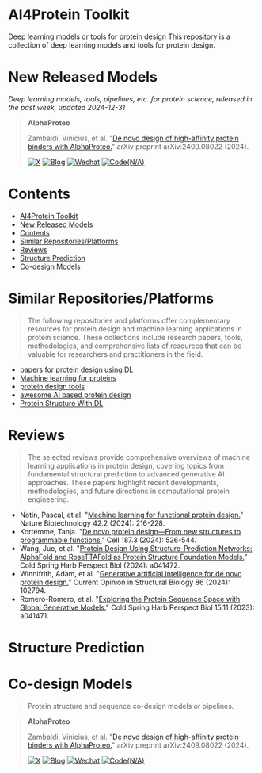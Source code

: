 # AI4Protein Toolkit
Deep learning models or tools for protein design
This repository is a collection of deep learning models and tools for protein design.

# New Released Models
*Deep learning models, tools, pipelines, etc. for protein science, released in the past week, updated 2024-12-31*

> **AlphaProteo**
> 
> Zambaldi, Vinicius, et al. "[De novo design of high-affinity protein binders with AlphaProteo.](https://arxiv.org/abs/2409.08022)" arXiv preprint arXiv:2409.08022 (2024).
> 
> [![X](https://img.shields.io/badge/post-black?logo=X)](https://x.com/GoogleDeepMind/status/1831710991475777823)
> [![Blog](https://img.shields.io/badge/Blog-tv_green)](https://deepmind.google/discover/blog/alphaproteo-generates-novel-proteins-for-biology-and-health-research/)
> [![Wechat](https://img.shields.io/badge/Wechat-gray?logo=wechat)](https://mp.weixin.qq.com/s/2E6ZqURgR7f6loGW-gv1eA)
> [![Code(N/A)](https://img.shields.io/badge/Code(N%2FA)-salmon)]()


# Contents
- [AI4Protein Toolkit](#ai4protein-toolkit)
- [New Released Models](#new-released-models)
- [Contents](#contents)
- [Similar Repositories/Platforms](#similar-repositoriesplatforms)
- [Reviews](#reviews)
- [Structure Prediction](#structure-prediction)
- [Co-design Models](#co-design-models)


# Similar Repositories/Platforms
> The following repositories and platforms offer complementary resources for protein design and machine learning applications in protein science. These collections include research papers, tools, methodologies, and comprehensive lists of resources that can be valuable for researchers and practitioners in the field.
- [papers for protein design using DL](https://github.com/Peldom/papers_for_protein_design_using_DL?tab=readme-ov-file)
- [Machine learning for proteins](https://github.com/yangkky/Machine-learning-for-proteins)
- [protein design tools](https://github.com/hefeda/design_tools/blob/main/README.md)
- [awesome AI based protein design](https://github.com/opendilab/awesome-AI-based-protein-design)
- [Protein Structure With DL](https://github.com/Yang-J-LIN/ProteinStructureWithDL)


# Reviews
> The selected reviews provide comprehensive overviews of machine learning applications in protein design, covering topics from fundamental structural prediction to advanced generative AI approaches. These papers highlight recent developments, methodologies, and future directions in computational protein engineering.

- Notin, Pascal, et al. "[Machine learning for functional protein design.](https://www.nature.com/articles/s41587-024-02127-0)" Nature Biotechnology 42.2 (2024): 216-228.
- Kortemme, Tanja. "[De novo protein design—From new structures to programmable functions.](https://www.sciencedirect.com/science/article/pii/S0092867423014022)" Cell 187.3 (2024): 526-544.
- Wang, Jue, et al. "[Protein Design Using Structure-Prediction Networks: AlphaFold and RoseTTAFold as Protein Structure Foundation Models.](https://cshperspectives.cshlp.org/content/16/7/a041472.long)" Cold Spring Harb Perspect Biol (2024): a041472.
- Winnifrith, Adam, et al. "[Generative artificial intelligence for de novo protein design.](https://www.sciencedirect.com/science/article/pii/S0959440X24000216)" Current Opinion in Structural Biology 86 (2024): 102794.
- Romero-Romero, et al. "[Exploring the Protein Sequence Space with Global Generative Models.](https://cshperspectives.cshlp.org/content/15/11/a041471.long)" Cold Spring Harb Perspect Biol 15.11 (2023): a041471.

# Structure Prediction


# Co-design Models
> Protein structure and sequence co-design models or pipelines.

> **AlphaProteo**
> 
> Zambaldi, Vinicius, et al. "[De novo design of high-affinity protein binders with AlphaProteo.](https://arxiv.org/abs/2409.08022)" arXiv preprint arXiv:2409.08022 (2024).
> 
> [![X](https://img.shields.io/badge/post-black?logo=X)](https://x.com/GoogleDeepMind/status/1831710991475777823)
> [![Blog](https://img.shields.io/badge/Blog-tv_green)](https://deepmind.google/discover/blog/alphaproteo-generates-novel-proteins-for-biology-and-health-research/)
> [![Wechat](https://img.shields.io/badge/Wechat-gray?logo=wechat)](https://mp.weixin.qq.com/s/2E6ZqURgR7f6loGW-gv1eA)
> [![Code(N/A)](https://img.shields.io/badge/Code(N%2FA)-salmon)]()
